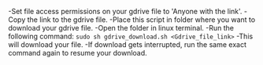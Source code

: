 -Set file access permissions on your gdrive file to 'Anyone with the link'.
-Copy the link to the gdrive file.
-Place this script in folder where you want to download your gdrive file.
-Open the folder in linux terminal.
-Run the following command: `sudo sh gdrive_download.sh <Gdrive_file_link>`
-This will download your file.
-If download gets interrupted, run the same exact command again to resume your download.
